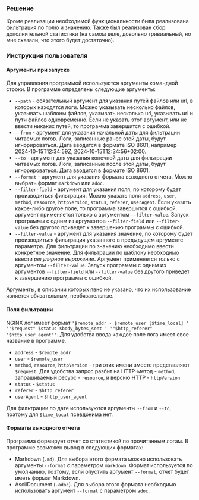 ### Решение
Кроме реализации необходимой функциональности была реализована фильтрация по полю и значению.
Также был реализован сбор дополнительной статистики (на самом деле, довольно тривиальный, но
мне сказали, что этого будет достаточно).
### Инструкция пользователя
#### Аргументы при запуске
Для управления программой используются аргументы командной строки.
В программе определены следующие аргументы:
* `--path` - обязательный аргумент для указания путей файлов или url, в которых
находятся логи. Можно указывать несколько файлов, указывать шаблоны файлов,
указывать несколько url, указывать url и пути файлов одновременно. Если не
указать этот аргумент, или не ввести никаких путей, то программа завершится с ошибкой.
* `--from` - аргумент для указания начальной даты для фильтрации читаемых логов.
Логи, записанные ранее этой даты, будут игнорироваться. Дата вводится в формате ISO 8601,
например 2024-10-15T12:34:59Z, 2024-10-15T12:34:56+02:00.
* `--to` - аргумент для указания конечной даты для фильтрации читаемых логов.
Логи, записанные после этой даты, будут игнорироваться. Дата вводится в формате ISO 8601.
* `--format` - аргумент для указания формата выходного отчета. Можно выбрать формат `markdown` или `adoc`.
* `--filter-field` - аргумент для указания поля, по которому будет производиться фильтрация.
Можно указать поля `address`, `user`, `method`, `resource`, `httpVersion`, `status`, `referer`, `userAgent`.
Если указать какое-либо другое поле, то программа завершится с ошибкой. аргумент применяется только с аргументом
`--filter-value`. Запуск программы с одним из аргументов `--filter-field` или `--filter-value` без другого
приведет к завершению программы с ошибкой.
* `--filter-value` - аргумент для указания значение, по которому будет производиться фильтрация указанного
в предыдущем аргументе параметра. Для фильтрации по значению необходимо ввести конкретное значение. Для фильтрации
по шаблону необходимо ввести _регулярное выражение_. Аргумент применяется только с аргументом
`--filter-value`. Запуск программы с одним из аргументов `--filter-field` или `--filter-value` без другого
приведет к завершению программы с ошибкой.

Аргументы, в описании которых явно не указано, что их использование является обязательным, необязательные.
#### Поля фильтрации
NGINX лог имеет формат `'$remote_addr - $remote_user [$time_local] ' '"$request" $status $body_bytes_sent ' '"$http_referer" "$http_user_agent"'`.
Для удобства ввода каждое поле лога имеет свое название в программе.
* `address` - `$remote_addr`
* `user` - `$remote_user`
* `method`, `resource`, `httpVersion` - три этих имени вместе представляют `$request`. Для удобства
запрос разбит на HTTP-метод - `method`, запрашиваемый ресурс - `resource`, и версию HTTP - `httpVersion`
* `status` - `$status`
* `referer` - `$http_referer`
* `userAgent` - `$http_user_agent`

Для фильтрации по дате используются аргументы `--from` и `--to`, поэтому для `$time_local` псевдонима нет.
#### Форматы выходного отчета
Программа формирует отчет со статистикой по прочитанным логам. В программе возможен вывод в
следующих форматах:
* Markdown (`.md`). Для выбора этого формата можно использовать аргументы `--format` с параметром `markdown`.
Формат используется по умолчанию, поэтому, если опустить аргумент `--format`, отчет будет иметь формат Markdown.
* AsciiDocument (`.adoc`). Для выбора этого формата необходимо использовать аргумент `--format` с параметром `adoc`.
